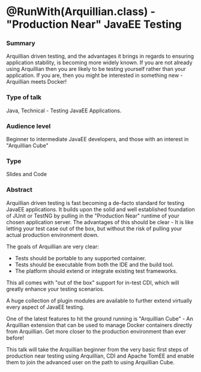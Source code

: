 # @RunWith(Arquillian.class) - "Production Near" JavaEE Testing

### Summary 
Arquillian driven testing, and the advantages it brings in regards to ensuring application stability, is becoming more widely known. If you are not already using Arquillian then you are likely to be testing yourself rather than your application. If you are, then you might be interested in something new - Arquillian meets Docker!

### Type of talk 
Java, Technical - Testing JavaEE Applications.

### Audience level
Beginner to intermediate JavaEE developers, and those with an interest in "Arquillian Cube"

### Type
Slides and Code

### Abstract
Arquillian driven testing is fast becoming a de-facto standard for testing JavaEE applications. It builds upon the solid and well established foundation of JUnit or TestNG by pulling in the "Production Near" runtime of your chosen application server. The advantages of this should be clear - It is like letting your test case out of the box, but without the risk of pulling your actual production environment down.

The goals of Arquillian are very clear:

 - Tests should be portable to any supported container.
 - Tests should be executable from both the IDE and the build tool.
 - The platform should extend or integrate existing test frameworks.

This all comes with "out of the box" support for in-test CDI, which will greatly enhance your testing scenarios.

A huge collection of plugin modules are available to further extend virtually every aspect of JavaEE testing.

One of the latest features to hit the ground running is "Arquillian Cube" - An Arquillian extension that can be used to manage Docker containers directly from Arquillian. Get more closer to the production environment than ever before!

This talk will take the Arquillian beginner from the very basic first steps of production near testing using Arquillian, CDI and Apache TomEE and enable them to join the advanced user on the path to using Arquillian Cube.
